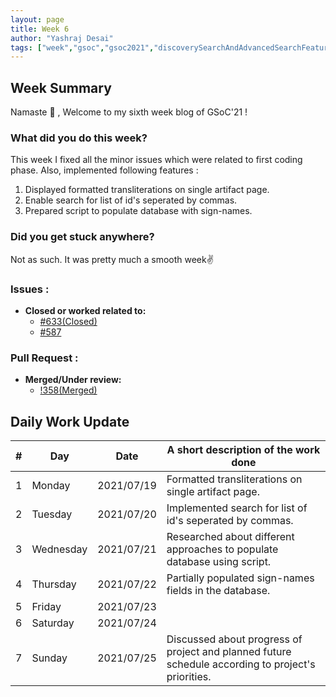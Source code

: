 ```yaml
---
layout: page
title: Week 6
author: "Yashraj Desai"
tags: ["week","gsoc","gsoc2021","discoverySearchAndAdvancedSearchFeatures","week#6","eval#2"]
---
```


## Week Summary

Namaste 🙏 ,
Welcome to my sixth week blog of GSoC'21 !

### What did you do this week?

This week I fixed all the minor issues which were related to first coding phase. Also, implemented following features :
1. Displayed formatted transliterations on single artifact page.
2. Enable search for list of id's seperated by commas.
3. Prepared script to populate database with sign-names.

### Did you get stuck anywhere?

Not as such. It was pretty much a smooth week✌

### Issues : 
* **Closed or worked related to:**
   - [#633(Closed)](https://gitlab.com/cdli/framework/-/issues/633)
   - [#587](https://gitlab.com/cdli/framework/-/issues/587)

### Pull Request : 
* **Merged/Under review:**
    - [!358(Merged)](https://gitlab.com/cdli/framework/-/merge_requests/358)

## Daily Work Update

|\#|Day|Date|A short description of the work done|  
|---	|---	|---	|---	|  
|1   	| Monday 	|   2021/07/19	| Formatted transliterations on single artifact page. |  
|2   	| Tuesday  	|   2021/07/20	| Implemented search for list of id's seperated by commas.	|  
|3   	| Wednesday  	|  2021/07/21 	| Researched about different approaches to populate database using script. |  
|4   	| Thursday  	|   2021/07/22	| Partially populated sign-names fields in the database. |  
|5   	| Friday  	|   2021/07/23	|  |  
|6   	| Saturday  	|   2021/07/24	| 	|  
|7   	| Sunday  	|   2021/07/25	| Discussed about progress of project and planned future schedule according to project's priorities.|  
